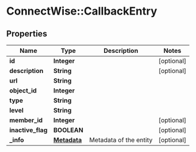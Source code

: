# ConnectWise::CallbackEntry

## Properties
Name | Type | Description | Notes
------------ | ------------- | ------------- | -------------
**id** | **Integer** |  | [optional] 
**description** | **String** |  | [optional] 
**url** | **String** |  | 
**object_id** | **Integer** |  | 
**type** | **String** |  | 
**level** | **String** |  | 
**member_id** | **Integer** |  | [optional] 
**inactive_flag** | **BOOLEAN** |  | [optional] 
**_info** | [**Metadata**](Metadata.md) | Metadata of the entity | [optional] 


